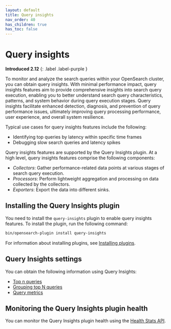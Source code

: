 ```yaml
---
layout: default
title: Query insights
nav_order: 40
has_children: true
has_toc: false
---
```


# Query insights
**Introduced 2.12**
{: .label .label-purple }

To monitor and analyze the search queries within your OpenSearch cluster, you can obtain query insights. With minimal performance impact, query insights features aim to provide comprehensive insights into search query execution, enabling you to better understand search query characteristics, patterns, and system behavior during query execution stages. Query insights facilitate enhanced detection, diagnosis, and prevention of query performance issues, ultimately improving query processing performance, user experience, and overall system resilience.

Typical use cases for query insights features include the following:

- Identifying top queries by latency within specific time frames
- Debugging slow search queries and latency spikes

Query insights features are supported by the Query Insights plugin. At a high level, query insights features comprise the following components:

* _Collectors_: Gather performance-related data points at various stages of search query execution.
* _Processors_: Perform lightweight aggregation and processing on data collected by the collectors.
* _Exporters_: Export the data into different sinks.


## Installing the Query Insights plugin

You need to install the `query-insights` plugin to enable query insights features. To install the plugin, run the following command:

```bash
bin/opensearch-plugin install query-insights
```
For information about installing plugins, see [Installing plugins]({{site.url}}{{site.baseurl}}/install-and-configure/plugins/).

## Query Insights settings

You can obtain the following information using Query Insights:

- [Top n queries]({{site.url}}{{site.baseurl}}/observing-your-data/query-insights/top-n-queries/)
- [Grouping top N queries]({{site.url}}{{site.baseurl}}/observing-your-data/query-insights/grouping-top-n-queries/)
- [Query metrics]({{site.url}}{{site.baseurl}}/observing-your-data/query-insights/query-metrics/)

## Monitoring the Query Insights plugin health

You can monitor the Query Insights plugin health using the [Health Stats API]({{site.url}}{{site.baseurl}}/observing-your-data/query-insights/api/).